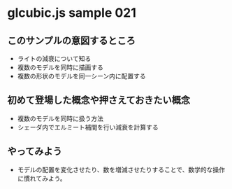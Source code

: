 # glcubic.js sample 021



## このサンプルの意図するところ

* ライトの減衰について知る
* 複数のモデルを同時に描画する
* 複数の形状のモデルを同一シーン内に配置する

## 初めて登場した概念や押さえておきたい概念

* 複数のモデルを同時に扱う方法
* シェーダ内でエルミート補間を行い減衰を計算する

## やってみよう

* モデルの配置を変化させたり、数を増減させたりすることで、数学的な操作に慣れてみよう。



